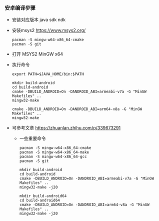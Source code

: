 ### 安卓编译步骤

- 安装对应版本 java sdk ndk

- 安装msys2 https://www.msys2.org/

  ```
  pacman -S mingw-w64-x86_64-cmake
  pacman -S git
  ```

- 打开 MSYS2 MinGW x64

- 执行命令

  ```
  export PATH=$JAVA_HOME/bin:$PATH
  
  mkdir build-android
  cd build-android
  cmake -DBUILD_ANDROID=On -DANDROID_ABI=armeabi-v7a -G "MinGW Makefiles" ..
  mingw32-make
  
  cmake -DBUILD_ANDROID=On -DANDROID_ABI=arm64-v8a -G "MinGW Makefiles" ..
  mingw32-make
  ```
  
- 可参考文章 https://zhuanlan.zhihu.com/p/339673291
  
  - 一些重要命令
  
      ```
      pacman -S mingw-w64-x86_64-cmake
      pacman -S mingw-w64-x86_64-make
      pacman -S mingw-w64-x86_64-gcc
      pacman -S git
      ```
  
      ```
      mkdir build-android
      cd build-android
      cmake -DBUILD_ANDROID=On -DANDROID_ABI=armeabi-v7a -G "MinGW Makefiles" ..
      mingw32-make -j20
      
      mkdir build-android64
      cd build-android64
      cmake -DBUILD_ANDROID=On -DANDROID_ABI=arm64-v8a -G "MinGW Makefiles" ..
      mingw32-make -j20
      ```



